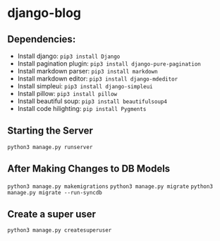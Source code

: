 # django-blog
## Dependencies:
- Install django: `pip3 install Django`
- Install pagination plugin: `pip3 install django-pure-pagination`
- Install markdown parser: `pip3 install markdown`
- Install markdown editor: `pip3 install django-mdeditor`
- Install simpleui: `pip3 install django-simpleui`
- Install pillow: `pip3 install pillow`
- Install beautiful soup: `pip3 install beautifulsoup4`
- Install code hilighting: `pip install Pygments`

## Starting the Server
`python3 manage.py runserver`
## After Making Changes to DB Models
`python3 manage.py makemigrations`
`python3 manage.py migrate`
`python3 manage.py migrate --run-syncdb`
## Create a super user
`python3 manage.py createsuperuser`
